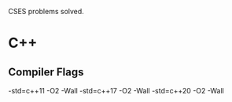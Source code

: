 CSES problems solved.

# C++

## Compiler Flags

-std=c++11 -O2 -Wall
-std=c++17 -O2 -Wall
-std=c++20 -O2 -Wall
